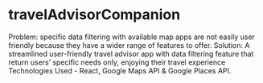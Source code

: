 # travelAdvisorCompanion
Problem: specific data filtering with available map apps are not easily user friendly because they  have a wider range of features to offer. Solution: A streamlined user-friendly travel advisor app with data filtering feature that return users’ specific needs only, enjoying their travel experience Technologies Used - React, Google Maps API &amp; Google Places API.
